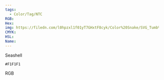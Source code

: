 ```yaml
---
tags:
  - Color/Tag/NTC
RGB:
Hex:
img: https://filedn.com/l0hpzxl1f01yT7GHxtF8cyk/Color%20Snake/SVG_Tumb%20Mass%20No%20Name/F1F1F1.svg
CMYK:
HSL:
Name:
---
```

Seashell
```palette
#F1F1F1
```
RGB
